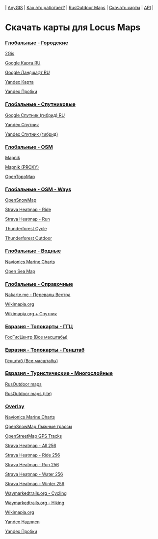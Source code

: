 | [AnyGIS][01] | [Как это работает?][02] | [RusOutdoor Maps][03] | [Скачать карты][04] | [API][05] |


[01]: http://www.anygis.ru/index
[02]: http://www.anygis.ru/Web/Html/Description_ru
[03]: http://www.anygis.ru/Web/Html/RusOutdoor_ru
[04]: http://www.anygis.ru/Web/Html/DownloadPage_ru
[05]: http://www.anygis.ru/Web/Html/Api_ru
# Скачать карты для Locus Maps


### [Глобальные - Городские](locus-actions://https/raw.githubusercontent.com/nnngrach/AnyGIS_maps/master/Locus_online_maps/Installers_ru/_Global-City.xml "Скачать всю группу")
[2Gis](locus-actions://https/raw.githubusercontent.com/nnngrach/AnyGIS_maps/master/Locus_online_maps/Installers_ru/__Global-City-2gis.xml "Скачать эту карту")

[Google Карта RU](locus-actions://https/raw.githubusercontent.com/nnngrach/AnyGIS_maps/master/Locus_online_maps/Installers_ru/__Global-City-Google_map_ru.xml "Скачать эту карту")

[Google Ландшафт RU](locus-actions://https/raw.githubusercontent.com/nnngrach/AnyGIS_maps/master/Locus_online_maps/Installers_ru/__Global-City-Google_terrain_ru.xml "Скачать эту карту")

[Yandex Карта](locus-actions://https/raw.githubusercontent.com/nnngrach/AnyGIS_maps/master/Locus_online_maps/Installers_ru/__Global-City-Yandex_map.xml "Скачать эту карту")

[Yandex Пробки](locus-actions://https/raw.githubusercontent.com/nnngrach/AnyGIS_maps/master/Locus_online_maps/Installers_ru/__Global-City-Yandex_traffic.xml "Скачать эту карту")



### [Глобальные - Спутниковые](locus-actions://https/raw.githubusercontent.com/nnngrach/AnyGIS_maps/master/Locus_online_maps/Installers_ru/_Global-Satellites.xml "Скачать всю группу")
[Google Спутник (гибрид) RU](locus-actions://https/raw.githubusercontent.com/nnngrach/AnyGIS_maps/master/Locus_online_maps/Installers_ru/__Global-Satellites-Google_with_labels_ru.xml "Скачать эту карту")

[Yandex Спутник](locus-actions://https/raw.githubusercontent.com/nnngrach/AnyGIS_maps/master/Locus_online_maps/Installers_ru/__Global-Satellites-Yandex.xml "Скачать эту карту")

[Yandex Спутник (гибрид)](locus-actions://https/raw.githubusercontent.com/nnngrach/AnyGIS_maps/master/Locus_online_maps/Installers_ru/__Global-Satellites-Yandex_with_labels.xml "Скачать эту карту")



### [Глобальные - OSM](locus-actions://https/raw.githubusercontent.com/nnngrach/AnyGIS_maps/master/Locus_online_maps/Installers_ru/_Global-OSM.xml "Скачать всю группу")
[Mapnik](locus-actions://https/raw.githubusercontent.com/nnngrach/AnyGIS_maps/master/Locus_online_maps/Installers_ru/__Global-OSM-Mapnik.xml "Скачать эту карту")

[Mapnik (PROXY)](locus-actions://https/raw.githubusercontent.com/nnngrach/AnyGIS_maps/master/Locus_online_maps/Installers_ru/__Global-OSM-Mapnik_Proxy.xml "Скачать эту карту")

[OpenTopoMap](locus-actions://https/raw.githubusercontent.com/nnngrach/AnyGIS_maps/master/Locus_online_maps/Installers_ru/__Global-OSM-OpenTopoMap.xml "Скачать эту карту")



### [Глобальные - OSM - Ways](locus-actions://https/raw.githubusercontent.com/nnngrach/AnyGIS_maps/master/Locus_online_maps/Installers_ru/_Global-OSM-Ways.xml "Скачать всю группу")
[OpenSnowMap](locus-actions://https/raw.githubusercontent.com/nnngrach/AnyGIS_maps/master/Locus_online_maps/Installers_ru/__Global-OSM-Ways-OpenSnowMap.xml "Скачать эту карту")

[Strava Heatmap - Ride](locus-actions://https/raw.githubusercontent.com/nnngrach/AnyGIS_maps/master/Locus_online_maps/Installers_ru/__Global-OSM-Ways-Strava_Ride.xml "Скачать эту карту")

[Strava Heatmap - Run](locus-actions://https/raw.githubusercontent.com/nnngrach/AnyGIS_maps/master/Locus_online_maps/Installers_ru/__Global-OSM-Ways-Strava_Run.xml "Скачать эту карту")

[Thunderforest Cycle](locus-actions://https/raw.githubusercontent.com/nnngrach/AnyGIS_maps/master/Locus_online_maps/Installers_ru/__Global-OSM-Ways-Thunderforest_Cycle.xml "Скачать эту карту")

[Thunderforest Outdoor](locus-actions://https/raw.githubusercontent.com/nnngrach/AnyGIS_maps/master/Locus_online_maps/Installers_ru/__Global-OSM-Ways-Thunderforest_Outdoor.xml "Скачать эту карту")



### [Глобальные - Водные](locus-actions://https/raw.githubusercontent.com/nnngrach/AnyGIS_maps/master/Locus_online_maps/Installers_ru/_Global-Water.xml "Скачать всю группу")
[Navionics Marine Charts](locus-actions://https/raw.githubusercontent.com/nnngrach/AnyGIS_maps/master/Locus_online_maps/Installers_ru/__Global-Water-Navionics_Marine_Charts.xml "Скачать эту карту")

[Open Sea Map](locus-actions://https/raw.githubusercontent.com/nnngrach/AnyGIS_maps/master/Locus_online_maps/Installers_ru/__Global-Water-OpenSeaMap.xml "Скачать эту карту")



### [Глобальные - Справочные](locus-actions://https/raw.githubusercontent.com/nnngrach/AnyGIS_maps/master/Locus_online_maps/Installers_ru/_Global-Info.xml "Скачать всю группу")
[Nakarte.me - Перевалы Вестра](locus-actions://https/raw.githubusercontent.com/nnngrach/AnyGIS_maps/master/Locus_online_maps/Installers_ru/__Global-Info-Westra_Passes.xml "Скачать эту карту")

[Wikimapia.org](locus-actions://https/raw.githubusercontent.com/nnngrach/AnyGIS_maps/master/Locus_online_maps/Installers_ru/__Global-Info-Wikimapia.xml "Скачать эту карту")

[Wikimapia.org + Спутник](locus-actions://https/raw.githubusercontent.com/nnngrach/AnyGIS_maps/master/Locus_online_maps/Installers_ru/__Global-Info-Wikimapia_satellite.xml "Скачать эту карту")



### [Евразия - Топокарты - ГГЦ](locus-actions://https/raw.githubusercontent.com/nnngrach/AnyGIS_maps/master/Locus_online_maps/Installers_ru/_Eurasia-Topo-GGC.xml "Скачать всю группу")
[ГосГисЦентр (Все масштабы)](locus-actions://https/raw.githubusercontent.com/nnngrach/AnyGIS_maps/master/Locus_online_maps/Installers_ru/__Eurasia-Topo-GGC-All.xml "Скачать эту карту")



### [Евразия - Топокарты - Генштаб](locus-actions://https/raw.githubusercontent.com/nnngrach/AnyGIS_maps/master/Locus_online_maps/Installers_ru/_Eurasia-Topo-Genshtab.xml "Скачать всю группу")
[Генштаб (Все масштабы)](locus-actions://https/raw.githubusercontent.com/nnngrach/AnyGIS_maps/master/Locus_online_maps/Installers_ru/__Eurasia-Topo-Genshtab-All.xml "Скачать эту карту")



### [Евразия - Туристические - Многослойные](locus-actions://https/raw.githubusercontent.com/nnngrach/AnyGIS_maps/master/Locus_online_maps/Installers_ru/_Eurasia-Hiking-Multylayer.xml "Скачать всю группу")
[RusOutdoor maps](locus-actions://https/raw.githubusercontent.com/nnngrach/AnyGIS_maps/master/Locus_online_maps/Installers_ru/__Eurasia-Hiking-Multylayer-RusOutdoorMaps.xml "Скачать эту карту")

[RusOutdoor maps (lite)](locus-actions://https/raw.githubusercontent.com/nnngrach/AnyGIS_maps/master/Locus_online_maps/Installers_ru/__Eurasia-Hiking-Multylayer-RusOutdoorMaps_lite.xml "Скачать эту карту")



### [Overlay](locus-actions://https/raw.githubusercontent.com/nnngrach/AnyGIS_maps/master/Locus_online_maps/Installers_ru/_Overlay.xml "Скачать всю группу")
[Navionics Marine Charts](locus-actions://https/raw.githubusercontent.com/nnngrach/AnyGIS_maps/master/Locus_online_maps/Installers_ru/__Overlay-Navionics_Marine_Charts.xml "Скачать эту карту")

[OpenSnowMap Лыжные трассы](locus-actions://https/raw.githubusercontent.com/nnngrach/AnyGIS_maps/master/Locus_online_maps/Installers_ru/__Overlay-OpenSnowMap_pistes.xml "Скачать эту карту")

[OpenStreetMap GPS Tracks](locus-actions://https/raw.githubusercontent.com/nnngrach/AnyGIS_maps/master/Locus_online_maps/Installers_ru/__Overlay-OpenSreetMaps_Tracks.xml "Скачать эту карту")

[Strava Heatmap - All 256](locus-actions://https/raw.githubusercontent.com/nnngrach/AnyGIS_maps/master/Locus_online_maps/Installers_ru/__Overlay-Strava_All_SD.xml "Скачать эту карту")

[Strava Heatmap - Ride 256](locus-actions://https/raw.githubusercontent.com/nnngrach/AnyGIS_maps/master/Locus_online_maps/Installers_ru/__Overlay-Strava_Ride_SD.xml "Скачать эту карту")

[Strava Heatmap - Run 256](locus-actions://https/raw.githubusercontent.com/nnngrach/AnyGIS_maps/master/Locus_online_maps/Installers_ru/__Overlay-Strava_Run_SD.xml "Скачать эту карту")

[Strava Heatmap - Water 256](locus-actions://https/raw.githubusercontent.com/nnngrach/AnyGIS_maps/master/Locus_online_maps/Installers_ru/__Overlay-Strava_Water_SD.xml "Скачать эту карту")

[Strava Heatmap - Winter 256](locus-actions://https/raw.githubusercontent.com/nnngrach/AnyGIS_maps/master/Locus_online_maps/Installers_ru/__Overlay-Strava_Winter_SD.xml "Скачать эту карту")

[Waymarkedtrails.org - Cycling](locus-actions://https/raw.githubusercontent.com/nnngrach/AnyGIS_maps/master/Locus_online_maps/Installers_ru/__Overlay-WayMarkedTrails_Cycling.xml "Скачать эту карту")

[Waymarkedtrails.org - Hiking](locus-actions://https/raw.githubusercontent.com/nnngrach/AnyGIS_maps/master/Locus_online_maps/Installers_ru/__Overlay-WayMarkedTrails_Hiking.xml "Скачать эту карту")

[Wikimapia.org](locus-actions://https/raw.githubusercontent.com/nnngrach/AnyGIS_maps/master/Locus_online_maps/Installers_ru/__Overlay-Wikimapia.xml "Скачать эту карту")

[Yandex Надписи](locus-actions://https/raw.githubusercontent.com/nnngrach/AnyGIS_maps/master/Locus_online_maps/Installers_ru/__Overlay-Yandex_labels.xml "Скачать эту карту")

[Yandex Пробки](locus-actions://https/raw.githubusercontent.com/nnngrach/AnyGIS_maps/master/Locus_online_maps/Installers_ru/__Overlay-Yandex_traffic.xml "Скачать эту карту")

